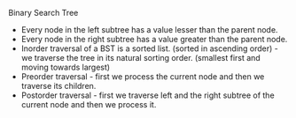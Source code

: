 
Binary Search Tree

* Every node in the left subtree has a value lesser than the parent node.
* Every node in the right subtree has a value greater than the parent node.
* Inorder traversal of a BST is a sorted list. (sorted in ascending order) - we traverse the tree in its natural sorting order. 
(smallest first and moving towards largest)
* Preorder traversal - first we process the current node and then we traverse its children.
* Postorder traversal - first we traverse left and the right subtree of the current node and then we process it.
